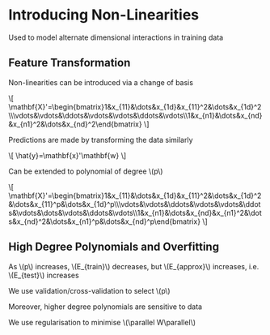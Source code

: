 # Introducing Non-Linearities

Used to model alternate dimensional interactions in training data

## Feature Transformation

Non-linearities can be introduced via a change of basis

\\[
    \mathbf{X}'=\begin{bmatrix}1&x_{11}&\dots&x_{1d}&x_{11}^2&\dots&x_{1d}^2\\\\\vdots&\vdots&\ddots&\vdots&\vdots&\ddots&\vdots\\\\1&x_{n1}&\dots&x_{nd}&x_{n1}^2&\dots&x_{nd}^2\end{bmatrix}
\\]

Predictions are made by transforming the data similarly

\\[
    \hat{y}=\mathbf{x}'\mathbf{w}
\\]

Can be extended to polynomial of degree \\(p\\)

\\[
    \mathbf{X}'=\begin{bmatrix}1&x_{11}&\dots&x_{1d}&x_{11}^2&\dots&x_{1d}^2&\dots&x_{11}^p&\dots&x_{1d}^p\\\\\vdots&\vdots&\ddots&\vdots&\vdots&\ddots&\vdots&\dots&\vdots&\ddots&\vdots\\\\1&x_{n1}&\dots&x_{nd}&x_{n1}^2&\dots&x_{nd}^2&\dots&x_{n1}^p&\dots&x_{nd}^p\end{bmatrix}
\\]

## High Degree Polynomials and Overfitting

As \\(p\\) increases, \\(E_{train}\\) decreases, but \\(E_{approx}\\) increases, i.e. \\(E_{test}\\) increases

We use validation/cross-validation to select \\(p\\)

Moreover, higher degree polynomials are sensitive to data

We use regularisation to minimise \\(\parallel W\parallel\\)